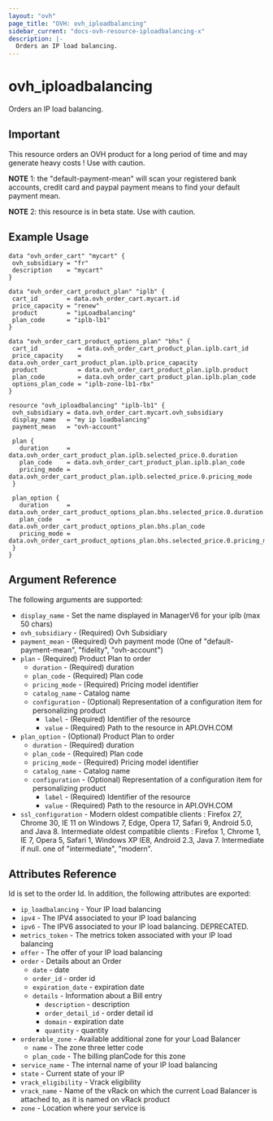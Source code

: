 ```yaml
---
layout: "ovh"
page_title: "OVH: ovh_iploadbalancing"
sidebar_current: "docs-ovh-resource-iploadbalancing-x"
description: |-
  Orders an IP load balancing.
---
```


# ovh_iploadbalancing

Orders an IP load balancing.

## Important

This resource orders an OVH product for a long period of time and may generate heavy costs !
Use with caution.

__NOTE__ 1: the "default-payment-mean" will scan your registered bank accounts, credit card and paypal payment means to find your default payment mean.

__NOTE__ 2: this resource is in beta state. Use with caution.

## Example Usage

```hcl
data "ovh_order_cart" "mycart" {
 ovh_subsidiary = "fr"
 description    = "mycart"
}

data "ovh_order_cart_product_plan" "iplb" {
 cart_id        = data.ovh_order_cart.mycart.id
 price_capacity = "renew"
 product        = "ipLoadbalancing"
 plan_code      = "iplb-lb1"
}

data "ovh_order_cart_product_options_plan" "bhs" {
 cart_id           = data.ovh_order_cart_product_plan.iplb.cart_id
 price_capacity    = data.ovh_order_cart_product_plan.iplb.price_capacity
 product           = data.ovh_order_cart_product_plan.iplb.product
 plan_code         = data.ovh_order_cart_product_plan.iplb.plan_code
 options_plan_code = "iplb-zone-lb1-rbx"
}

resource "ovh_iploadbalancing" "iplb-lb1" {
 ovh_subsidiary = data.ovh_order_cart.mycart.ovh_subsidiary
 display_name   = "my ip loadbalancing"
 payment_mean   = "ovh-account"

 plan {
   duration     = data.ovh_order_cart_product_plan.iplb.selected_price.0.duration
   plan_code    = data.ovh_order_cart_product_plan.iplb.plan_code
   pricing_mode = data.ovh_order_cart_product_plan.iplb.selected_price.0.pricing_mode
 }

 plan_option {
   duration     = data.ovh_order_cart_product_options_plan.bhs.selected_price.0.duration
   plan_code    = data.ovh_order_cart_product_options_plan.bhs.plan_code
   pricing_mode = data.ovh_order_cart_product_options_plan.bhs.selected_price.0.pricing_mode
 }
}
```

## Argument Reference

The following arguments are supported:

* `display_name` - Set the name displayed in ManagerV6 for your iplb (max 50 chars)
* `ovh_subsidiary` - (Required) Ovh Subsidiary
* `payment_mean` - (Required) Ovh payment mode (One of "default-payment-mean", "fidelity", "ovh-account")
* `plan` - (Required) Product Plan to order
  * `duration` - (Required) duration
  * `plan_code` - (Required) Plan code
  * `pricing_mode` - (Required) Pricing model identifier
  * `catalog_name` - Catalog name
  * `configuration` - (Optional) Representation of a configuration item for personalizing product
    * `label` - (Required) Identifier of the resource
    * `value` - (Required) Path to the resource in API.OVH.COM
* `plan_option` - (Optional) Product Plan to order
  * `duration` - (Required) duration
  * `plan_code` - (Required) Plan code
  * `pricing_mode` - (Required) Pricing model identifier
  * `catalog_name` - Catalog name
  * `configuration` - (Optional) Representation of a configuration item for personalizing product
    * `label` - (Required) Identifier of the resource
    * `value` - (Required) Path to the resource in API.OVH.COM
* `ssl_configuration` - Modern oldest compatible clients : Firefox 27, Chrome 30, IE 11 on Windows 7, Edge, Opera 17, Safari 9, Android 5.0, and Java 8. Intermediate oldest compatible clients : Firefox 1, Chrome 1, IE 7, Opera 5, Safari 1, Windows XP IE8, Android 2.3, Java 7. Intermediate if null. one of "intermediate", "modern". 


## Attributes Reference

Id is set to the order Id. In addition, the following attributes are exported:
* `ip_loadbalancing` - Your IP load balancing
* `ipv4` - The IPV4 associated to your IP load balancing
* `ipv6` - The IPV6 associated to your IP load balancing. DEPRECATED.
* `metrics_token` - The metrics token associated with your IP load balancing
* `offer` - The offer of your IP load balancing
* `order` - Details about an Order
  * `date` - date
  * `order_id` - order id
  * `expiration_date` - expiration date
  * `details` - Information about a Bill entry
    * `description` - description
    * `order_detail_id` - order detail id
    * `domain` - expiration date
    * `quantity` - quantity
* `orderable_zone` - Available additional zone for your Load Balancer
  * `name` - The zone three letter code
  * `plan_code` - The billing planCode for this zone
* `service_name` - The internal name of your IP load balancing
* `state` - Current state of your IP
* `vrack_eligibility` - Vrack eligibility
* `vrack_name` - Name of the vRack on which the current Load Balancer is attached to, as it is named on vRack product
* `zone` - Location where your service is
